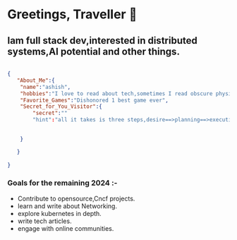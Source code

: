 
# Greetings, Traveller :wave:

## Iam full stack dev,interested in distributed systems,AI potential and other things.


```json

{
   "About_Me":{
    "name":"ashish",
    "hobbies":"I love to read about tech,sometimes I read obscure physics books with wild theories.",
    "Favorite_Games":"Dishonored 1 best game ever",
    "Secret_for_You_Visitor":{
        "secret":""
        "hint":"all it takes is three steps,desire==>planning==>execution"

        
    }

   }
    
}
```

### Goals for the remaining 2024 :- 
- Contribute to opensource,Cncf projects.
- learn and write about Networking.
- explore kubernetes in depth.
- write tech articles.
- engage with online communities.